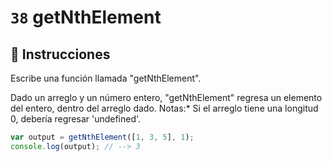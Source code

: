 # `38` getNthElement

## 📝 Instrucciones

Escribe una función llamada "getNthElement".

Dado un arreglo y un número entero, "getNthElement" regresa un elemento del entero, dentro del arreglo dado.
Notas:* Si el arreglo tiene una longitud 0, debería regresar 'undefined'.

```Javascript
var output = getNthElement([1, 3, 5], 1);
console.log(output); // --> 3
```